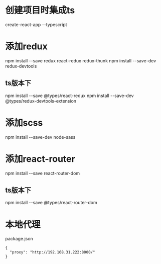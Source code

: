 # 创建项目时集成ts
create-react-app <name> --typescript

# 添加redux
npm install --save redux react-redux redux-thunk
npm install --save-dev redux-devtools
## ts版本下
npm install --save @types/react-redux
npm install --save-dev @types/redux-devtools-extension

# 添加scss
npm install --save-dev node-sass

# 添加react-router
npm install --save react-router-dom
## ts版本下
npm install --save @types/react-router-dom

# 本地代理
package.json
~~~
{
  "proxy": "http://192.168.31.222:8000/"
}
~~~